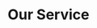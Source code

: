 ---
layout: service
title: Our Service
description: this is a demo description
keywords: these, are, the, demo, keywords
---